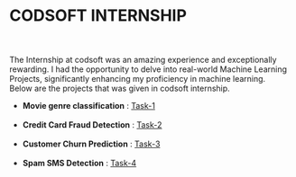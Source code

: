 # CODSOFT INTERNSHIP
<br>
<br>
The Internship at codsoft was an amazing experience and exceptionally rewarding.
I had the opportunity to delve into real-world Machine Learning Projects, significantly enhancing my proficiency in machine learning.
<br>
Below are the projects that was given in codsoft internship.
<br>

<ul>
<li><b>Movie genre classification</b> : <a href='Task1_MovieGenreClassification.ipynb'>Task-1</a></li>
<br>
<li><b>Credit Card Fraud Detection</b> : <a href='Task2_CreditCardFraudDetection.ipynb'>Task-2</a></li>
<br>
<li><b>Customer Churn Prediction</b> : <a href='Task3_CustomerChurnPrediction.ipynb'>Task-3</a></li>
<br>
<li><b>Spam SMS Detection</b> : <a href='Task4_SpamSMSDetection.ipynb'>Task-4</a></li>
</ul>
